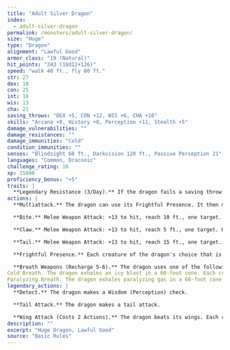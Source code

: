 ```yaml
---
title: "Adult Silver Dragon"
index:
  - adult-silver-dragon
permalink: /monsters/adult-silver-dragon/
size: "Huge"
type: "Dragon"
alignment: "Lawful Good"
armor_class: "19 (Natural)"
hit_points: "243 (18d12+126)"
speed: "walk 40 ft., fly 80 ft."
str: 27
dex: 10
con: 25
int: 16
wis: 13
cha: 21
saving_throws: "DEX +5, CON +12, WIS +6, CHA +10"
skills: "Arcana +8, History +8, Perception +11, Stealth +5"
damage_vulnerabilities: ""
damage_resistances: ""
damage_immunities: "Cold"
condition_immunities: ""
senses: "Blindsight 60 ft., Darkvision 120 ft., Passive Perception 21"
languages: "Common, Draconic"
challenge_rating: 16
xp: 15000
proficiency_bonus: "+5"
traits: |
  **Legendary Resistance (3/Day).** If the dragon fails a saving throw, it can choose to succeed instead.
actions: |
  **Multiattack.** The dragon can use its Frightful Presence. It then makes three attacks: one with its bite and two with its claws.

  **Bite.** Melee Weapon Attack: +13 to hit, reach 10 ft., one target. Hit: 19 (2d10 + 8) piercing damage.

  **Claw.** Melee Weapon Attack: +13 to hit, reach 5 ft., one target. Hit: 15 (2d6 + 8) slashing damage.

  **Tail.** Melee Weapon Attack: +13 to hit, reach 15 ft., one target. Hit: 17 (2d8 + 8) bludgeoning damage.

  **Frightful Presence.** Each creature of the dragon's choice that is within 120 feet of the dragon and aware of it must succeed on a DC 18 Wisdom saving throw or become frightened for 1 minute. A creature can repeat the saving throw at the end of each of its turns, ending the effect on itself on a success. If a creature's saving throw is successful or the effect ends for it, the creature is immune to the dragon's Frightful Presence for the next 24 hours.

  **Breath Weapons (Recharge 5-6).** The dragon uses one of the following breath weapons.
Cold Breath. The dragon exhales an icy blast in a 60-foot cone. Each creature in that area must make a DC 20 Constitution saving throw, taking 58 (13d8) cold damage on a failed save, or half as much damage on a successful one.
Paralyzing Breath. The dragon exhales paralyzing gas in a 60-foot cone. Each creature in that area must succeed on a DC 20 Constitution saving throw or be paralyzed for 1 minute. A creature can repeat the saving throw at the end of each of its turns, ending the effect on itself on a success.  
legendary_actions: |
  **Detect.** The dragon makes a Wisdom (Perception) check.

  **Tail Attack.** The dragon makes a tail attack.

  **Wing Attack (Costs 2 Actions).** The dragon beats its wings. Each creature within 10 ft. of the dragon must succeed on a DC 22 Dexterity saving throw or take 15 (2d6 + 8) bludgeoning damage and be knocked prone. The dragon can then fly up to half its flying speed.
description: ""
excerpt: "Huge Dragon, Lawful Good"
source: "Basic Rules"
---
```


